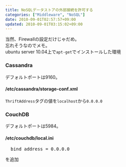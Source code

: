 ```yaml
---
title: NoSQLデータストアの外部接続を許可する
categories: ["Middleware", "NoSQL"]
date: 2010-09-01T02:57:57+09:00
updated: 2010-09-01T03:15:02+09:00
---
```


<p>
当然、Firewallの設定だけじゃだめ。<br />
忘れそうなのでメモ。<br />
ubuntu server 10.04上で<code>apt-get</code>でインストールした環境
</p>

<h3>Cassandra</h3>
<p>デフォルトポートは9160。</p>
<h4>/etc/cassandra/storage-conf.xml</h4>
<p>
<code>ThriftAddress</code>タグの値を<code>localhost</code>から<code>0.0.0.0</code>
</p>

<h3>CouchDB</h3>
<p>デフォルトポートは5984。</p>
<h4>/etc/couchdb/local.ini</h4>
<pre class="prettyprint lang-sh">
  bind_address = 0.0.0.0
</pre>
<p>を追加</p>

